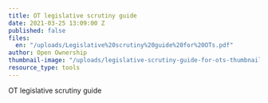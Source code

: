 ```yaml
---
title: OT legislative scrutiny guide
date: 2021-03-25 13:09:00 Z
published: false
files:
  en: "/uploads/Legislative%20scrutiny%20guide%20for%20OTs.pdf"
author: Open Ownership
thumbnail-image: "/uploads/legislative-scrutiny-guide-for-ots-thumbnail.jpg"
resource_type: tools
---
```


OT legislative scrutiny guide